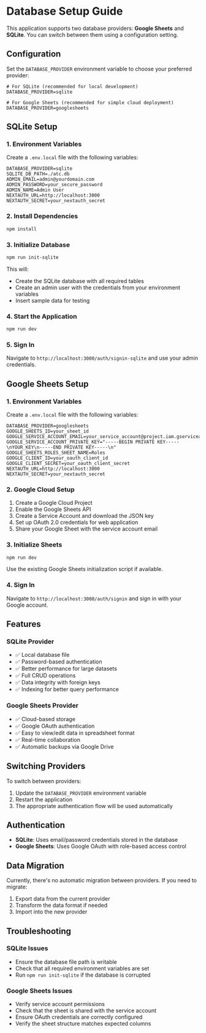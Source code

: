# Database Setup Guide

This application supports two database providers: **Google Sheets** and **SQLite**. You can switch between them using a configuration setting.

## Configuration

Set the `DATABASE_PROVIDER` environment variable to choose your preferred provider:

```env
# For SQLite (recommended for local development)
DATABASE_PROVIDER=sqlite

# For Google Sheets (recommended for simple cloud deployment)
DATABASE_PROVIDER=googlesheets
```

## SQLite Setup

### 1. Environment Variables

Create a `.env.local` file with the following variables:

```env
DATABASE_PROVIDER=sqlite
SQLITE_DB_PATH=./atc.db
ADMIN_EMAIL=admin@yourdomain.com
ADMIN_PASSWORD=your_secure_password
ADMIN_NAME=Admin User
NEXTAUTH_URL=http://localhost:3000
NEXTAUTH_SECRET=your_nextauth_secret
```

### 2. Install Dependencies

```bash
npm install
```

### 3. Initialize Database

```bash
npm run init-sqlite
```

This will:
- Create the SQLite database with all required tables
- Create an admin user with the credentials from your environment variables
- Insert sample data for testing

### 4. Start the Application

```bash
npm run dev
```

### 5. Sign In

Navigate to `http://localhost:3000/auth/signin-sqlite` and use your admin credentials.

## Google Sheets Setup

### 1. Environment Variables

Create a `.env.local` file with the following variables:

```env
DATABASE_PROVIDER=googlesheets
GOOGLE_SHEETS_ID=your_sheet_id
GOOGLE_SERVICE_ACCOUNT_EMAIL=your_service_account@project.iam.gserviceaccount.com
GOOGLE_SERVICE_ACCOUNT_PRIVATE_KEY="-----BEGIN PRIVATE KEY-----\nYOUR_KEY\n-----END PRIVATE KEY-----\n"
GOOGLE_SHEETS_ROLES_SHEET_NAME=Roles
GOOGLE_CLIENT_ID=your_oauth_client_id
GOOGLE_CLIENT_SECRET=your_oauth_client_secret
NEXTAUTH_URL=http://localhost:3000
NEXTAUTH_SECRET=your_nextauth_secret
```

### 2. Google Cloud Setup

1. Create a Google Cloud Project
2. Enable the Google Sheets API
3. Create a Service Account and download the JSON key
4. Set up OAuth 2.0 credentials for web application
5. Share your Google Sheet with the service account email

### 3. Initialize Sheets

```bash
npm run dev
```

Use the existing Google Sheets initialization script if available.

### 4. Sign In

Navigate to `http://localhost:3000/auth/signin` and sign in with your Google account.

## Features

### SQLite Provider
- ✅ Local database file
- ✅ Password-based authentication
- ✅ Better performance for large datasets
- ✅ Full CRUD operations
- ✅ Data integrity with foreign keys
- ✅ Indexing for better query performance

### Google Sheets Provider
- ✅ Cloud-based storage
- ✅ Google OAuth authentication
- ✅ Easy to view/edit data in spreadsheet format
- ✅ Real-time collaboration
- ✅ Automatic backups via Google Drive

## Switching Providers

To switch between providers:

1. Update the `DATABASE_PROVIDER` environment variable
2. Restart the application
3. The appropriate authentication flow will be used automatically

## Authentication

- **SQLite**: Uses email/password credentials stored in the database
- **Google Sheets**: Uses Google OAuth with role-based access control

## Data Migration

Currently, there's no automatic migration between providers. If you need to migrate:

1. Export data from the current provider
2. Transform the data format if needed
3. Import into the new provider

## Troubleshooting

### SQLite Issues
- Ensure the database file path is writable
- Check that all required environment variables are set
- Run `npm run init-sqlite` if the database is corrupted

### Google Sheets Issues
- Verify service account permissions
- Check that the sheet is shared with the service account
- Ensure OAuth credentials are correctly configured
- Verify the sheet structure matches expected columns